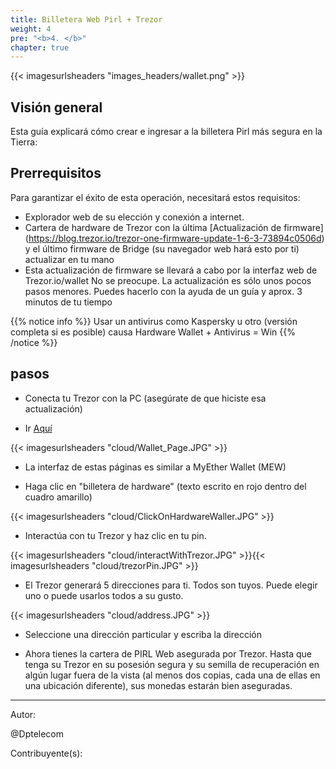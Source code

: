 ```yaml
---
title: Billetera Web Pirl + Trezor
weight: 4
pre: "<b>4. </b>"
chapter: true
---
```


{{< imagesurlsheaders "images_headers/wallet.png" >}}

## Visión general

Esta guía explicará cómo crear e ingresar a la billetera Pirl más segura en la Tierra:

## Prerrequisitos

Para garantizar el éxito de esta operación, necesitará estos requisitos:

* Explorador web de su elección y conexión a internet.
* Cartera de hardware de Trezor con la última [Actualización de firmware] (https://blog.trezor.io/trezor-one-firmware-update-1-6-3-73894c0506d) y el último firmware de Bridge (su navegador web hará esto por ti) actualizar en tu mano
* Esta actualización de firmware se llevará a cabo por la interfaz web de Trezor.io/wallet No se preocupe. La actualización es sólo unos pocos pasos menores. Puedes hacerlo con la ayuda de un guía y aprox. 3 minutos de tu tiempo

{{% notice info %}}
Usar un antivirus como Kaspersky u otro (versión completa si es posible) causa Hardware Wallet + Antivirus = Win
{{% /notice %}}

## pasos

* Conecta tu Trezor con la PC (asegúrate de que hiciste esa actualización)

* Ir [Aquí](https://wallet.pirl.io/)

{{< imagesurlsheaders "cloud/Wallet_Page.JPG" >}}

* La interfaz de estas páginas es similar a MyEther Wallet (MEW)

* Haga clic en "billetera de hardware" (texto escrito en rojo dentro del cuadro amarillo)

{{< imagesurlsheaders "cloud/ClickOnHardwareWaller.JPG" >}}

* Interactúa con tu Trezor y haz clic en tu pin.

{{< imagesurlsheaders "cloud/interactWithTrezor.JPG" >}}{{< imagesurlsheaders "cloud/trezorPin.JPG" >}}

* El Trezor generará 5 direcciones para ti. Todos son tuyos. Puede elegir uno o puede usarlos todos a su gusto.

{{< imagesurlsheaders "cloud/address.JPG" >}}

* Seleccione una dirección particular y escriba la dirección

* Ahora tienes la cartera de PIRL Web asegurada por Trezor. Hasta que tenga su Trezor en su posesión segura y su semilla de recuperación en algún lugar fuera de la vista (al menos dos copias, cada una de ellas en una ubicación diferente), sus monedas estarán bien aseguradas.

---

Autor:

@Dptelecom

Contribuyente(s):
